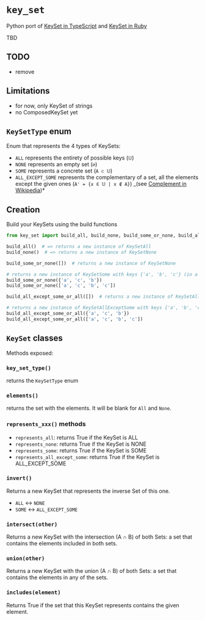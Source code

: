 # `key_set`

Python port of [KeySet in TypeScript](https://github.com/eturino/ts-key-set)
and [KeySet in Ruby](https://github.com/eturino/ruby_key_set)

TBD

## TODO

- remove

## Limitations

- for now, only KeySet of strings
- no ComposedKeySet yet

## `KeySetType` enum

Enum that represents the 4 types of KeySets:

- `ALL` represents the entirety of possible keys (`𝕌`)
- `NONE` represents an empty set (`∅`)
- `SOME` represents a concrete set (`A ⊂ 𝕌`)
- `ALL_EXCEPT_SOME` represents the complementary of a set, all the elements except the given
  ones (`A' = {x ∈ 𝕌 | x ∉ A}`) _(see [Complement in Wikipedia](https://en.wikipedia.org/wiki/Complement_set_theory))*

## Creation

Build your KeySets using the build functions

```python
from key_set import build_all, build_none, build_some_or_none, build_all_except_some_or_all

build_all()  # => returns a new instance of KeySetAll
build_none()  # => returns a new instance of KeySetNone

build_some_or_none([])  # returns a new instance of KeySetNone

# returns a new instance of KeySetSome with keys {'a', 'b', 'c'} (in a unique set)
build_some_or_none({'a', 'c', 'b'})
build_some_or_none(['a', 'c', 'b', 'c'])

build_all_except_some_or_all([])  # returns a new instance of KeySetAll

# returns a new instance of KeySetAllExceptSome with keys {'a', 'b', 'c'} (in a unique set)
build_all_except_some_or_all({'a', 'c', 'b'})
build_all_except_some_or_all(['a', 'c', 'b', 'c'])
```

## `KeySet` classes

Methods exposed:

### `key_set_type()`

returns the `KeySetType` enum

### `elements()`

returns the set with the elements. It will be blank for `All` and `None`.

### `represents_xxx()` methods

- `represents_all`: returns True if the KeySet is ALL
- `represents_none`: returns True if the KeySet is NONE
- `represents_some`: returns True if the KeySet is SOME
- `represents_all_except_some`: returns True if the KeySet is ALL_EXCEPT_SOME

### `invert()`

Returns a new KeySet that represents the inverse Set of this one.

- `ALL` <-> `NONE`
- `SOME` <-> `ALL_EXCEPT_SOME`

### `intersect(other)`

Returns a new KeySet with the intersection (A ∩ B) of both Sets: a set that contains the elements included in both sets.

### `union(other)`

Returns a new KeySet with the union (A ∩ B) of both Sets: a set that contains the elements in any of the sets.

### `includes(element)`

Returns True if the set that this KeySet represents contains the given element.
